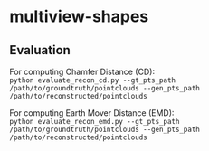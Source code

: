 # multiview-shapes



## Evaluation 

For computing Chamfer Distance (CD):  
`python evaluate_recon_cd.py --gt_pts_path /path/to/groundtruth/pointclouds --gen_pts_path /path/to/reconstructed/pointclouds`  

For computing Earth Mover Distance (EMD):  
`python evaluate_recon_emd.py --gt_pts_path /path/to/groundtruth/pointclouds --gen_pts_path /path/to/reconstructed/pointclouds`
